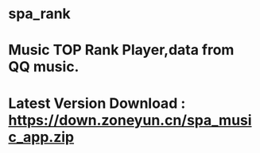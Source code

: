 # spa_rank
# Music TOP Rank Player,data from QQ music.
# Latest Version Download : https://down.zoneyun.cn/spa_music_app.zip
